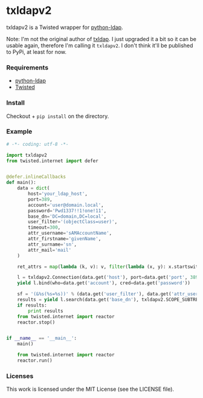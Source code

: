 txldapv2
========

txldapv2 is a Twisted wrapper for [python-ldap][docs].

Note: I'm not the original author of [txldap](https://github.com/sboneyard/txldap). I just upgraded it a bit so it can be usable again, therefore I'm calling it ```txldapv2```. I don't think it'll be published to PyPi, at least for now.

### Requirements

* [python-ldap](http://www.python-ldap.org/)
* [Twisted](http://twistedmatrix.com/)

### Install

Checkout + ```pip install``` on the directory.

### Example

```python
# -*- coding: utf-8 -*-

import txldapv2
from twisted.internet import defer


@defer.inlineCallbacks
def main():
    data = dict(
        host='your_ldap_host',
        port=389,
        account='user@domain.local',
        password='Pwd1337!!1!one!11',
        base_dn='DC=domain,DC=local',
        user_filter='(objectClass=user)',
        timeout=300,
        attr_username='sAMAccountName',
        attr_firstname='givenName',
        attr_surname='sn',
        attr_mail='mail'
    )

    ret_attrs = map(lambda (k, v): v, filter(lambda (x, y): x.startswith('attr_'), data.iteritems()))

    l = txldapv2.Connection(data.get('host'), port=data.get('port', 389), timeout=data.get('timeout', 0))
    yield l.bind(who=data.get('account'), cred=data.get('password'))

    sf = '(&%s(%s=%s))' % (data.get('user_filter'), data.get('attr_username'), 'another-user')
    results = yield l.search(data.get('base_dn'), txldapv2.SCOPE_SUBTREE, sf, ret_attrs)
    if results:
        print results
    from twisted.internet import reactor
    reactor.stop()


if __name__ == '__main__':
    main()

    from twisted.internet import reactor
    reactor.run()

```

### Licenses

This work is licensed under the MIT License (see the LICENSE file).

[docs]: http://www.python-ldap.org/doc/html/ldap.html "python-ldap documentation"
